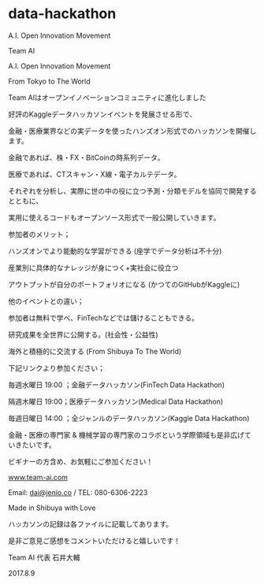 # data-hackathon
A.I. Open Innovation Movement


Team AI

A.I. Open Innovation Movement

From Tokyo to The World

Team AIはオープンイノベーションコミュニティに進化しました


好評のKaggleデータハッカソンイベントを発展させる形で、

金融・医療業界などの実データを使ったハンズオン形式でのハッカソンを開催します。

金融であれば、株・FX・BitCoinの時系列データ。

医療であれば、CTスキャン・X線・電子カルテデータ。

それぞれを分析し、実際に世の中の役に立つ予測・分類モデルを協同で開発するとともに、

実用に使えるコードもオープンソース形式で一般公開していきます。

参加者のメリット；

ハンズオンでより能動的な学習ができる (座学でデータ分析は不十分)

産業別に具体的なナレッジが身につく+実社会に役立つ

アウトプットが自分のポートフォリオになる (かつてのGitHubがKaggleに)

他のイベントとの違い；

参加者は無料で学べ、FinTechなどでは儲けることもできる。

研究成果を全世界に公開する。(社会性・公益性)

海外と積極的に交流する (From Shibuya To The World)

下記リンクより参加ください；

毎週水曜日 19:00 ；金融データハッカソン(FinTech Data Hackathon)

隔週木曜日 19:00；医療データハッカソン(Medical Data Hackathon)

毎週日曜日 14:00 ；全ジャンルのデータハッカソン(Kaggle Data Hackathon)

金融・医療の専門家 & 機械学習の専門家のコラボという学際領域も是非広げていきたいです。

ビギナーの方含め、お気軽にご参加ください！

www.team-ai.com

Email: dai@jenio.co / TEL: 080-6306-2223

Made in Shibuya with Love

ハッカソンの記録は各ファイルに記載してあります。

是非ご意見ご感想をコメントいただけると嬉しいです！

Team AI 代表 石井大輔 

2017.8.9


